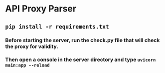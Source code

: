 # API Proxy Parser

## ``pip install -r requirements.txt``

### Before starting the server, run the check.py file that will check the proxy for validity.

### Then open a console in the server directory and type ``uvicorn main:app --reload``
